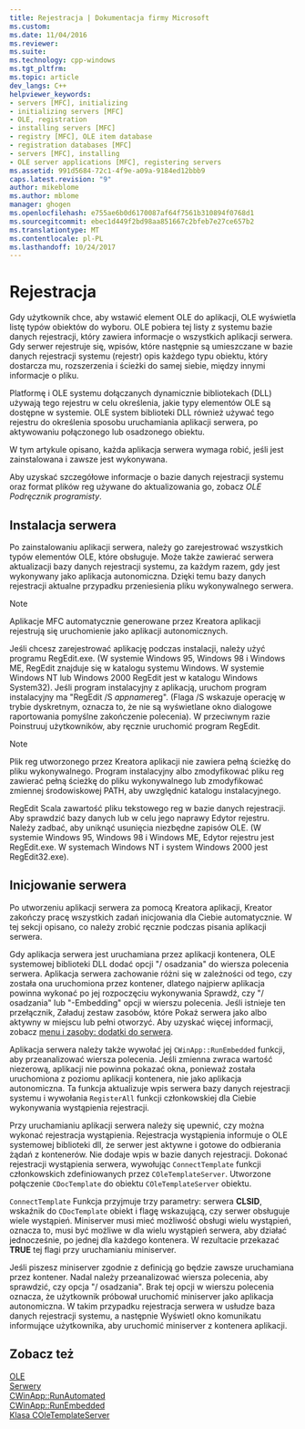 ```yaml
---
title: Rejestracja | Dokumentacja firmy Microsoft
ms.custom: 
ms.date: 11/04/2016
ms.reviewer: 
ms.suite: 
ms.technology: cpp-windows
ms.tgt_pltfrm: 
ms.topic: article
dev_langs: C++
helpviewer_keywords:
- servers [MFC], initializing
- initializing servers [MFC]
- OLE, registration
- installing servers [MFC]
- registry [MFC], OLE item database
- registration databases [MFC]
- servers [MFC], installing
- OLE server applications [MFC], registering servers
ms.assetid: 991d5684-72c1-4f9e-a09a-9184ed12bbb9
caps.latest.revision: "9"
author: mikeblome
ms.author: mblome
manager: ghogen
ms.openlocfilehash: e755ae6b0d6170087af64f7561b310894f0768d1
ms.sourcegitcommit: ebec1d449f2bd98aa851667c2bfeb7e27ce657b2
ms.translationtype: MT
ms.contentlocale: pl-PL
ms.lasthandoff: 10/24/2017
---
```

# <a name="registration"></a>Rejestracja
Gdy użytkownik chce, aby wstawić element OLE do aplikacji, OLE wyświetla listę typów obiektów do wyboru. OLE pobiera tej listy z systemu bazie danych rejestracji, który zawiera informacje o wszystkich aplikacji serwera. Gdy serwer rejestruje się, wpisów, które następnie są umieszczane w bazie danych rejestracji systemu (rejestr) opis każdego typu obiektu, który dostarcza mu, rozszerzenia i ścieżki do samej siebie, między innymi informacje o pliku.  
  
 Platformę i OLE systemu dołączanych dynamicznie bibliotekach (DLL) używają tego rejestru w celu określenia, jakie typy elementów OLE są dostępne w systemie. OLE system biblioteki DLL również używać tego rejestru do określenia sposobu uruchamiania aplikacji serwera, po aktywowaniu połączonego lub osadzonego obiektu.  
  
 W tym artykule opisano, każda aplikacja serwera wymaga robić, jeśli jest zainstalowana i zawsze jest wykonywana.  
  
 Aby uzyskać szczegółowe informacje o bazie danych rejestracji systemu oraz format plików reg używane do aktualizowania go, zobacz *OLE Podręcznik programisty*.  
  
##  <a name="_core_server_installation"></a>Instalacja serwera  
 Po zainstalowaniu aplikacji serwera, należy go zarejestrować wszystkich typów elementów OLE, które obsługuje. Może także zawierać serwera aktualizacji bazy danych rejestracji systemu, za każdym razem, gdy jest wykonywany jako aplikacja autonomiczna. Dzięki temu bazy danych rejestracji aktualne przypadku przeniesienia pliku wykonywalnego serwera.  
  
> [!NOTE]
>  Aplikacje MFC automatycznie generowane przez Kreatora aplikacji rejestrują się uruchomienie jako aplikacji autonomicznych.  
  
 Jeśli chcesz zarejestrować aplikację podczas instalacji, należy użyć programu RegEdit.exe. (W systemie Windows 95, Windows 98 i Windows ME, RegEdit znajduje się w katalogu systemu Windows. W systemie Windows NT lub Windows 2000 RegEdit jest w katalogu Windows System32). Jeśli program instalacyjny z aplikacją, uruchom program instalacyjny ma "RegEdit /S *appname*reg". (Flaga /S wskazuje operację w trybie dyskretnym, oznacza to, że nie są wyświetlane okno dialogowe raportowania pomyślne zakończenie polecenia). W przeciwnym razie Poinstruuj użytkowników, aby ręcznie uruchomić program RegEdit.  
  
> [!NOTE]
>  Plik reg utworzonego przez Kreatora aplikacji nie zawiera pełną ścieżkę do pliku wykonywalnego. Program instalacyjny albo zmodyfikować pliku reg zawierać pełną ścieżkę do pliku wykonywalnego lub zmodyfikować zmiennej środowiskowej PATH, aby uwzględnić katalogu instalacyjnego.  
  
 RegEdit Scala zawartość pliku tekstowego reg w bazie danych rejestracji. Aby sprawdzić bazy danych lub w celu jego naprawy Edytor rejestru. Należy zadbać, aby uniknąć usunięcia niezbędne zapisów OLE. (W systemie Windows 95, Windows 98 i Windows ME, Edytor rejestru jest RegEdit.exe. W systemach Windows NT i system Windows 2000 jest RegEdit32.exe).  
  
##  <a name="_core_server_initialization"></a>Inicjowanie serwera  
 Po utworzeniu aplikacji serwera za pomocą Kreatora aplikacji, Kreator zakończy pracę wszystkich zadań inicjowania dla Ciebie automatycznie. W tej sekcji opisano, co należy zrobić ręcznie podczas pisania aplikacji serwera.  
  
 Gdy aplikacja serwera jest uruchamiana przez aplikacji kontenera, OLE systemowej biblioteki DLL dodać opcji "/ osadzania" do wiersza polecenia serwera. Aplikacja serwera zachowanie różni się w zależności od tego, czy została ona uruchomiona przez kontener, dlatego najpierw aplikacja powinna wykonać po jej rozpoczęciu wykonywania Sprawdź, czy "/ osadzania" lub "-Embedding" opcji w wierszu polecenia. Jeśli istnieje ten przełącznik, Załaduj zestaw zasobów, które Pokaż serwera jako albo aktywny w miejscu lub pełni otworzyć. Aby uzyskać więcej informacji, zobacz [menu i zasoby: dodatki do serwera](../mfc/menus-and-resources-server-additions.md).  
  
 Aplikacja serwera należy także wywołać jej `CWinApp::RunEmbedded` funkcji, aby przeanalizować wiersza polecenia. Jeśli zmienna zwraca wartość niezerową, aplikacji nie powinna pokazać okna, ponieważ została uruchomiona z poziomu aplikacji kontenera, nie jako aplikacja autonomiczna. Ta funkcja aktualizuje wpis serwera bazy danych rejestracji systemu i wywołania `RegisterAll` funkcji członkowskiej dla Ciebie wykonywania wystąpienia rejestracji.  
  
 Przy uruchamianiu aplikacji serwera należy się upewnić, czy można wykonać rejestracja wystąpienia. Rejestracja wystąpienia informuje o OLE systemowej biblioteki dll, że serwer jest aktywne i gotowe do odbierania żądań z kontenerów. Nie dodaje wpis w bazie danych rejestracji. Dokonać rejestracji wystąpienia serwera, wywołując `ConnectTemplate` funkcji członkowskich zdefiniowanych przez `COleTemplateServer`. Utworzone połączenie `CDocTemplate` do obiektu `COleTemplateServer` obiektu.  
  
 `ConnectTemplate` Funkcja przyjmuje trzy parametry: serwera **CLSID**, wskaźnik do `CDocTemplate` obiekt i flagę wskazującą, czy serwer obsługuje wiele wystąpień. Miniserver musi mieć możliwość obsługi wielu wystąpień, oznacza to, musi być możliwe w dla wielu wystąpień serwera, aby działać jednocześnie, po jednej dla każdego kontenera. W rezultacie przekazać **TRUE** tej flagi przy uruchamianiu miniserver.  
  
 Jeśli piszesz miniserver zgodnie z definicją go będzie zawsze uruchamiana przez kontener. Nadal należy przeanalizować wiersza polecenia, aby sprawdzić, czy opcja "/ osadzania". Brak tej opcji w wierszu polecenia oznacza, że użytkownik próbował uruchomić miniserver jako aplikacja autonomiczna. W takim przypadku rejestracja serwera w usłudze baza danych rejestracji systemu, a następnie Wyświetl okno komunikatu informujące użytkownika, aby uruchomić miniserver z kontenera aplikacji.  
  
## <a name="see-also"></a>Zobacz też  
 [OLE](../mfc/ole-in-mfc.md)   
 [Serwery](../mfc/servers.md)   
 [CWinApp::RunAutomated](../mfc/reference/cwinapp-class.md#runautomated)   
 [CWinApp::RunEmbedded](../mfc/reference/cwinapp-class.md#runembedded)   
 [Klasa COleTemplateServer](../mfc/reference/coletemplateserver-class.md)
